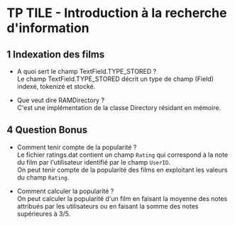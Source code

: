 # TP TILE - Introduction à la recherche d'information

## 1 Indexation des films

* A quoi sert le champ TextField.TYPE_STORED ?  
	Le champ TextField.TYPE_STORED décrit un type de champ (Field) indexé, tokenizé et stocké.
	
* Que veut dire RAMDirectory ?  
	C'est une implémentation de la classe Directory résidant en mémoire.

	
## 4 Question Bonus

* Comment tenir compte de la popularité ?  
	Le fichier ratings.dat contient un champ `Rating` qui correspond à la note du film par l'utilisateur identifié par le champ `UserID`.  
	On peut tenir compte de la popularité des films en exploitant les valeurs du champ `Rating`.

* Comment calculer la popularité ?  
	On peut calculer la popularité d'un film en faisant la moyenne des notes attribués par les utilisateurs ou en faisant la somme des notes supérieures à 3/5.